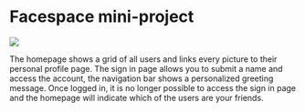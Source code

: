 # Facespace mini-project

<img src="public/images/facespace.gif">

The homepage shows a grid of all users and links every picture to their personal profile page.
The sign in page allows you to submit a name and access the account, the navigation bar shows a personalized greeting message.
Once logged in, it is no longer possible to access the sign in page and the homepage will indicate which of the users are your friends.

